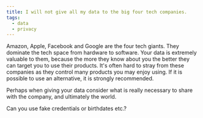 ```yaml
---
title: I will not give all my data to the big four tech companies.
tags:
  - data
  - privacy
---
```

Amazon, Apple, Facebook and Google are the four tech giants. They dominate the tech space from hardware to software. Your data is extremely valuable to them, because the more they know about you the better they can target you to use their products. It's often hard to stray from these companies as they control many products you may enjoy using. If it is possible to use an alternative, it is strongly recommended.

Perhaps when giving your data consider what is really necessary to share with the company, and ultimately the world.

Can you use fake credentials or birthdates etc.?
